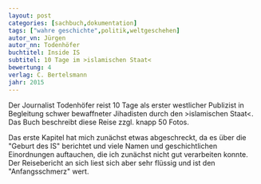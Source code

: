 ```yaml
---
layout: post
categories: [sachbuch,dokumentation]
tags: ["wahre geschichte",politik,weltgeschehen]
autor_vn: Jürgen
autor_nn: Todenhöfer
buchtitel: Inside IS
subtitel: 10 Tage im >islamischen Staat<
bewertung: 4
verlag: C. Bertelsmann
jahr: 2015
---
```


Der Journalist Todenhöfer reist 10 Tage als erster westlicher Publizist in Begleitung schwer bewaffneter Jihadisten durch den >islamischen Staat<. Das Buch beschreibt diese Reise zzgl. knapp 50 Fotos.

Das erste Kapitel hat mich zunächst etwas abgeschreckt, da es über die "Geburt des IS" berichtet und viele Namen und geschichtlichen Einordnungen auftauchen, die ich zunächst nicht gut verarbeiten konnte. Der Reisebericht an sich liest sich aber sehr flüssig und ist den "Anfangsschmerz" wert.

